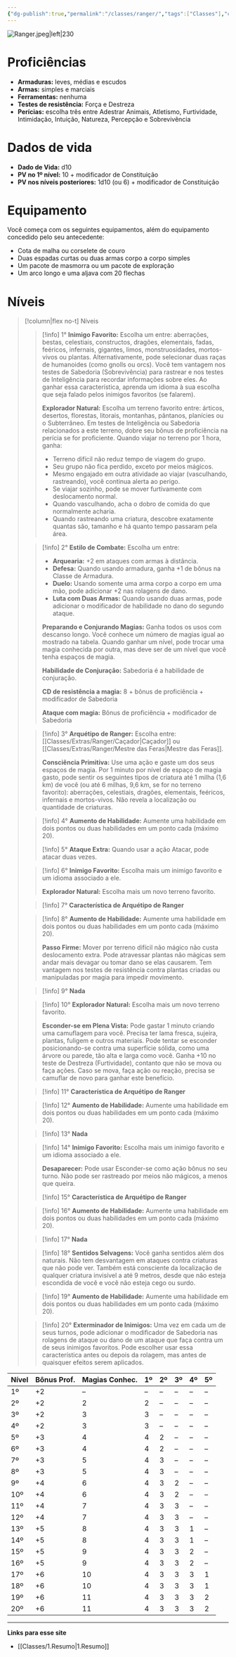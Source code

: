 ```yaml
---
{"dg-publish":true,"permalink":"/classes/ranger/","tags":["Classes"],"created":"2024-07-23T13:39:40.673-03:00"}
---
```



![Ranger.jpeg|left|230](/img/user/Arquivos/Ranger.jpeg)

# Proficiências

- **Armaduras:** leves, médias e escudos
- **Armas:** simples e marciais
- **Ferramentas:** nenhuma
- **Testes de resistência:** Força e Destreza
- **Perícias:** escolha três entre Adestrar Animais, Atletismo, Furtividade, Intimidação, Intuição, Natureza, Percepção e Sobrevivência

# Dados de vida
- **Dado de Vida:** d10
- **PV no 1º nível:** 10 + modificador de Constituição
- **PV nos níveis posteriores:** 1d10 (ou 6) + modificador de Constituição

# Equipamento

Você começa com os seguintes equipamentos, além do equipamento concedido pelo seu antecedente:

- Cota de malha ou corselete de couro
- Duas espadas curtas ou duas armas corpo a corpo simples
- Um pacote de masmorra ou um pacote de exploração
- Um arco longo e uma aljava com 20 flechas

# Níveis
>[!column|flex no-t] Níveis
>> [!info] 1°
>> **Inimigo Favorito:** Escolha um entre: aberrações, bestas, celestiais, constructos, dragões, elementais, fadas, feéricos, infernais, gigantes, limos, monstruosidades, mortos-vivos ou plantas. Alternativamente, pode selecionar duas raças de humanoides (como gnolls ou orcs). Você tem vantagem nos testes de Sabedoria (Sobrevivência) para rastrear e nos testes de Inteligência para recordar informações sobre eles. Ao ganhar essa característica, aprenda um idioma à sua escolha que seja falado pelos inimigos favoritos (se falarem).
>> 
>> **Explorador Natural:** Escolha um terreno favorito entre: árticos, desertos, florestas, litorais, montanhas, pântanos, planícies ou o Subterrâneo. Em testes de Inteligência ou Sabedoria relacionados a este terreno, dobre seu bônus de proficiência na perícia se for proficiente. Quando viajar no terreno por 1 hora, ganha:
>> - Terreno difícil não reduz tempo de viagem do grupo.
>> - Seu grupo não fica perdido, exceto por meios mágicos.
>> - Mesmo engajado em outra atividade ao viajar (vasculhando, rastreando), você continua alerta ao perigo.
>> - Se viajar sozinho, pode se mover furtivamente com deslocamento normal.
>> - Quando vasculhando, acha o dobro de comida do que normalmente acharia.
>> - Quando rastreando uma criatura, descobre exatamente quantas são, tamanho e há quanto tempo passaram pela área.
>
>> [!info] 2°
>> **Estilo de Combate:** Escolha um entre:
>> 
>> - **Arquearia:** +2 em ataques com armas à distância.
>> - **Defesa:** Quando usando armadura, ganha +1 de bônus na Classe de Armadura.
>> - **Duelo:** Usando somente uma arma corpo a corpo em uma mão, pode adicionar +2 nas rolagens de dano.
>> - **Luta com Duas Armas:** Quando usando duas armas, pode adicionar o modificador de habilidade no dano do segundo ataque.
>> 
>> **Preparando e Conjurando Magias:** Ganha todos os usos com descanso longo. Você conhece um número de magias igual ao mostrado na tabela. Quando ganhar um nível, pode trocar uma magia conhecida por outra, mas deve ser de um nível que você tenha espaços de magia.
>> 
>> **Habilidade de Conjuração:** Sabedoria é a habilidade de conjuração.
>> 
>> **CD de resistência a magia:** 8 + bônus de proficiência + modificador de Sabedoria
>> 
>> **Ataque com magia:** Bônus de proficiência + modificador de Sabedoria
>
>> [!info] 3°
>> **Arquétipo de Ranger:** Escolha entre: [[Classes/Extras/Ranger/Caçador\|Caçador]] ou [[Classes/Extras/Ranger/Mestre das Feras\|Mestre das Feras]].
>> 
>> **Consciência Primitiva:** Use uma ação e gaste um dos seus espaços de magia. Por 1 minuto por nível de espaço de magia gasto, pode sentir os seguintes tipos de criatura até 1 milha (1,6 km) de você (ou até 6 milhas, 9,6 km, se for no terreno favorito): aberrações, celestiais, dragões, elementais, feéricos, infernais e mortos-vivos. Não revela a localização ou quantidade de criaturas.
>
>> [!info] 4°
>> **Aumento de Habilidade:** Aumente uma habilidade em dois pontos ou duas habilidades em um ponto cada (máximo 20).
>>
>> [!info] 5°
>> **Ataque Extra:** Quando usar a ação Atacar, pode atacar duas vezes.
>
>> [!info] 6°
>> **Inimigo Favorito:** Escolha mais um inimigo favorito e um idioma associado a ele.
>> 
>> **Explorador Natural:** Escolha mais um novo terreno favorito.
>
>> [!info] 7°
>> **Característica de Arquétipo de Ranger**
>
>> [!info] 8°
>> **Aumento de Habilidade:** Aumente uma habilidade em dois pontos ou duas habilidades em um ponto cada (máximo 20).
>> 
>> **Passo Firme:** Mover por terreno difícil não mágico não custa deslocamento extra. Pode atravessar plantas não mágicas sem andar mais devagar ou tomar dano se elas causarem. Tem vantagem nos testes de resistência contra plantas criadas ou manipuladas por magia para impedir movimento.
>
>> [!info] 9°
>> **Nada**
>
>> [!info] 10°
>> **Explorador Natural:** Escolha mais um novo terreno favorito.
>> 
>> **Esconder-se em Plena Vista:** Pode gastar 1 minuto criando uma camuflagem para você. Precisa ter lama fresca, sujeira, plantas, fuligem e outros materiais. Pode tentar se esconder posicionando-se contra uma superfície sólida, como uma árvore ou parede, tão alta e larga como você. Ganha +10 no teste de Destreza (Furtividade), contanto que não se mova ou faça ações. Caso se mova, faça ação ou reação, precisa se camuflar de novo para ganhar este benefício.
>
>> [!info] 11°
>> **Característica de Arquétipo de Ranger**
>
>> [!info] 12°
>> **Aumento de Habilidade:** Aumente uma habilidade em dois pontos ou duas habilidades em um ponto cada (máximo 20).
>
>> [!info] 13°
>> **Nada**
>
>> [!info] 14°
>> **Inimigo Favorito:** Escolha mais um inimigo favorito e um idioma associado a ele.
>> 
>> **Desaparecer:** Pode usar Esconder-se como ação bônus no seu turno. Não pode ser rastreado por meios não mágicos, a menos que queira.
>>
>> [!info] 15°
>> **Característica de Arquétipo de Ranger**
>
>> [!info] 16°
>> **Aumento de Habilidade:** Aumente uma habilidade em dois pontos ou duas habilidades em um ponto cada (máximo 20).
>
>> [!info] 17°
>> **Nada**
>
>> [!info] 18°
>> **Sentidos Selvagens:** Você ganha sentidos além dos naturais. Não tem desvantagem em ataques contra criaturas que não pode ver. Também está consciente da localização de qualquer criatura invisível a até 9 metros, desde que não esteja escondida de você e você não esteja cego ou surdo.
>
>> [!info] 19°
>> **Aumento de Habilidade:** Aumente uma habilidade em dois pontos ou duas habilidades em um ponto cada (máximo 20).
>
>> [!info] 20°
>> **Exterminador de Inimigos:** Uma vez em cada um de seus turnos, pode adicionar o modificador de Sabedoria nas rolagens de ataque ou dano de um ataque que faça contra um de seus inimigos favoritos. Pode escolher usar essa característica antes ou depois da rolagem, mas antes de quaisquer efeitos serem aplicados.


| Nível | Bônus Prof. | Magias Conhec. | 1º | 2º | 3º | 4º | 5º |
|-------|-------------|----------------|----|----|----|----|----|
| 1º    | +2          | –              | –  | –  | –  | –  | –  |
| 2º    | +2          | 2              | 2  | –  | –  | –  | –  |
| 3º    | +2          | 3              | 3  | –  | –  | –  | –  |
| 4º    | +2          | 3              | 3  | –  | –  | –  | –  |
| 5º    | +3          | 4              | 4  | 2  | –  | –  | –  |
| 6º    | +3          | 4              | 4  | 2  | –  | –  | –  |
| 7º    | +3          | 5              | 4  | 3  | –  | –  | –  |
| 8º    | +3          | 5              | 4  | 3  | –  | –  | –  |
| 9º    | +4          | 6              | 4  | 3  | 2  | –  | –  |
| 10º   | +4          | 6              | 4  | 3  | 2  | –  | –  |
| 11º   | +4          | 7              | 4  | 3  | 3  | –  | –  |
| 12º   | +4          | 7              | 4  | 3  | 3  | –  | –  |
| 13º   | +5          | 8              | 4  | 3  | 3  | 1  | –  |
| 14º   | +5          | 8              | 4  | 3  | 3  | 1  | –  |
| 15º   | +5          | 9              | 4  | 3  | 3  | 2  | –  |
| 16º   | +5          | 9              | 4  | 3  | 3  | 2  | –  |
| 17º   | +6          | 10             | 4  | 3  | 3  | 3  | 1  |
| 18º   | +6          | 10             | 4  | 3  | 3  | 3  | 1  |
| 19º   | +6          | 11             | 4  | 3  | 3  | 3  | 2  |
| 20º   | +6          | 11             | 4  | 3  | 3  | 3  | 2  |


___
**Links para esse site**
- [[Classes/1.Resumo\|1.Resumo]]